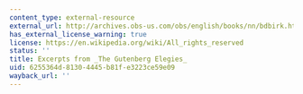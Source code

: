 ```yaml
---
content_type: external-resource
external_url: http://archives.obs-us.com/obs/english/books/nn/bdbirk.htm
has_external_license_warning: true
license: https://en.wikipedia.org/wiki/All_rights_reserved
status: ''
title: Excerpts from _The Gutenberg Elegies_
uid: 6255364d-8130-4445-b81f-e3223ce59e09
wayback_url: ''
---
```

